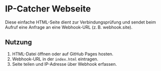 
# IP-Catcher Webseite

Diese einfache HTML-Seite dient zur Verbindungsprüfung und sendet beim Aufruf eine Anfrage an eine Webhook-URL (z. B. webhook.site).

## Nutzung

1. HTML-Datei öffnen oder auf GitHub Pages hosten.
2. Webhook-URL in der `index.html` eintragen.
3. Seite teilen und IP-Adresse über Webhook erfassen.
